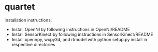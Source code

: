 quartet
=======

Installation instructions:
- Install OpenNI by following instructions in OpenNI/README
- Install SensorKinect by following instructions in SensorKinect/README
- Install opennpy, wxpy3d, and rtmodel with python setup.py install in respective directories
